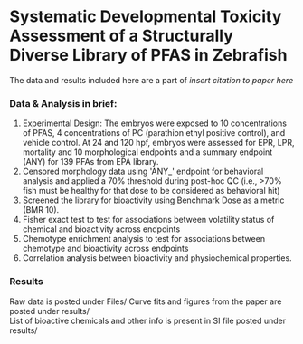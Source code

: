 # Systematic Developmental Toxicity Assessment of a Structurally Diverse Library of PFAS in Zebrafish

The data and results included here are a part of *insert citation to paper here* 

### Data & Analysis in brief: 

1. Experimental Design: The embryos were exposed to 10 concentrations of PFAS, 4 concentrations of PC (parathion ethyl positive control), and vehicle control. At 24 and 120    hpf, embryos were assessed for EPR, LPR, mortality and 10 morphological endpoints and a summary endpoint (ANY) for 139 PFAs from EPA library.
2. Censored morphology data using 'ANY_' endpoint for behavioral analysis and applied a 70% threshold during post-hoc QC (i.e., >70% fish must be healthy for that dose to be considered as behavioral hit)
3. Screened the library for bioactivity using Benchmark Dose as a metric (BMR 10).
4. Fisher exact test to test for associations between volatility status of chemical and bioactivity across endpoints
5. Chemotype enrichment analysis to test for associations between chemotype and bioactivity across endpoints
6. Correlation analysis between bioactivity and physiochemical properties.

### Results

Raw data is posted under Files/
Curve fits and figures from the paper are posted under results/  
List of bioactive chemicals and other info is present in SI file posted under results/
